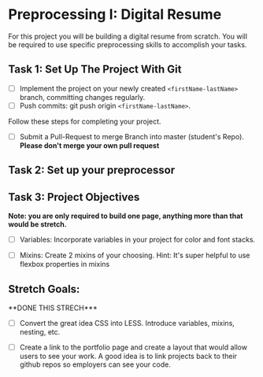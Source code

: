 # Preprocessing I: Digital Resume

For this project you will be building a digital resume from scratch. You will be required to use specific preprocessing skills to accomplish your tasks.  

## Task 1: Set Up The Project With Git

<!-- - [ ] Create a forked copy of this project. -->
<!-- - [ ] Add your project manager as collaborator on Github. -->
<!-- - [ ] Clone your OWN version of the repository (Not Lambda's by mistake!). -->
<!-- - [ ] Create a new branch: git checkout -b `<firstName-lastName>`. -->
- [ ] Implement the project on your newly created `<firstName-lastName>` branch, committing changes regularly.
- [ ] Push commits: git push origin `<firstName-lastName>`.
 
Follow these steps for completing your project.

- [ ] Submit a Pull-Request to merge <firstName-lastName> Branch into master (student's  Repo). **Please don't merge your own pull request**
<!-- - [ ] Add your project manager as a reviewer on the pull-request -->
<!-- - [ ] Your project manager will count the project as complete by merging the branch back into master. -->

## Task 2: Set up your preprocessor
<!-- * [ ] Verify that you have LESS installed correctly by running `lessc -v` in your terminal, if you don't get a version message back, reach out to your project manager for help. -->
<!-- * [ ] Open your terminal and navigate to your preprocessing project by using the `cd` command -->
<!-- * [ ] Once in your project's root folder, run the following command `less-watch-compiler less css index.less` -->
<!-- * [ ] Verify your compiler is working correctly by changing the `background-color` on the `html` selector to `red` -->
<!-- * [ ] Once you see the red screen, you can delete that style and you're ready to start on the next task -->

## Task 3: Project Objectives

<!-- * [ ] Review the [example resume](resume-example.png).  Notice how simplistic the example resume is.  Develop a simple layout of your choosing. If you are struggling to be creative, you may use the example resume as your design file.  -->
**Note: you are only required to build one page, anything more than that would be stretch.**
<!-- * [ ] The resume content will be provided by you. The content can be about you or a fictional character.  


***Fictional Chracter; Sokaran Trthorne, Hogwarts Professor of Nature Fighting Arts*** -->

<!-- * [ ] Content: Navigation - Build a simple navigation with 4 items of your choosing -->
<!-- * [ ] Content: Intro - Have a short introduction as to why you would be a good hire -->

<!-- * [ ] Content: Skills - Showcase a list of skills you have somewhere on your resume -->

<!-- * [ ] Content: Work History - Showcase your work history somewhere on your resume -->

<!-- * [ ] Content: Contact - Provide some way a potential employer could contact you.  Phone number, email, or a full on contact form (doesn't have to work) -->

* [ ] Variables: Incorporate variables in your project for color and font stacks.  

<!-- * [ ] Nesting: Every selector should be nested inside the main container.  Avoid having global styles unless they are element level. -->

* [ ] Mixins: Create 2 mixins of your choosing. Hint: It's super helpful to use flexbox properties in mixins

<!-- * [ ] Mobile: Use nested-at rules to provide a mobile version of your resume.  Use `500px` as a `max-width` for mobile.  -->

## Stretch Goals: 
<!-- * [ ] Incorporate a google font of your choosing --> **DONE THIS STRECH***
* [ ] Convert the great idea CSS into LESS.  Introduce variables, mixins, nesting, etc. 
* [ ] Create a link to the portfolio page and create a layout that would allow users to see your work.  A good idea is to link projects back to their github repos so employers can see your code.



